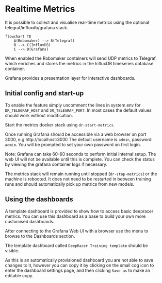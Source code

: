 # Realtime Metrics

It is possible to collect and visualise real-time metrics using the optional telegraf/influxdb/grafana stack.

```mermaid
flowchart TD
    A(Robomaker) --> B(Telegraf)
    B --> C(InfluxDB)
    C --> D(Grafana)
```

When enabled the Robomaker containers will send UDP metrics to Telegraf, which enriches and stores the metrics in the InfluxDB timeseries database container.

Grafana provides a presentation layer for interactive dashboards.

## Initial config and start-up

To enable the feature simply uncomment the lines in system.env for `DR_TELEGRAF_HOST` and `DR_TELEGRAF_PORT`. In most cases the default values should work without modification.

Start the metrics docker stack using `dr-start-metrics`. 

Once running Grafana should be accessible via a web browser on port 3000, e.g http://localhost:3000
The default username is `admin`, password `admin`. You will be prompted to set your own password on first login.

Note: Grafana can take 60-90 seconds to perform initial internal setup. The web UI will not be available until this is complete. You can check the status by viewing the grafana container logs if necessary.

The metrics stack will remain running until stopped (`dr-stop-metrics`) or the machine is rebooted. It does not need to be restarted in between training runs and should automatically pick up metrics from new models. 

## Using the dashboards

A template dashboard is provided to show how to access basic deepracer metrics. You can use this dashboard as a base to build your own more customised dashboards.

After connecting to the Grafana Web UI with a browser use the menu to browse to the Dashboards section. 

The template dashboard called `DeepRacer Training template` should be visible. 

As this is an automatically provisioned dashboard you are not able to save changes to it, however you can copy it by clicking on the small cog icon to enter the dashboard settings page, and then clicking `Save as` to make an editable copy. 




